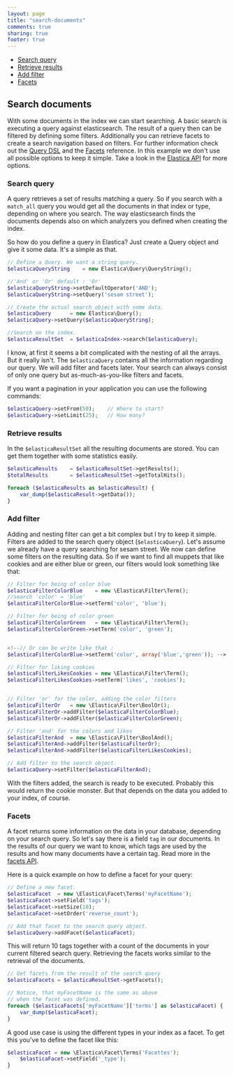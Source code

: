 ```yaml
---
layout: page
title: "search-documents"
comments: true
sharing: true
footer: true
---
```


 * <a href="#section-query">Search query</a>
 * <a href="#section-retrieve">Retrieve results</a>
 *  <a href="#section-filter">Add filter</a>
 * <a href="#section-facets">Facets</a>


<h2 id="section-search">Search documents</h2>

With some documents in the index we can start searching. A basic search is executing a query against elasticsearch. The result of a query then can be filtered by defining some filters. Additionally you can retrieve facets to create a search navigation based on filters. For further information check out the <a href="http://www.elasticsearch.org/guide/reference/query-dsl/">Query DSL</a> and the <a href="http://www.elasticsearch.org/guide/reference/api/search/facets/">Facets</a> reference. In this example we don't use all possible options to keep it simple. Take a look in the <a href="api/index.html">Elastica API</a> for more options.


<h3 id="section-query">Search query</h3>
A query retrieves a set of results matching a query. So if you search with a <code>match_all</code> query you would get all the documents in that index or type, depending on where you search. The way elasticsearch finds the documents depends also on which analyzers you defined when creating the index.

So how do you define a query in Elastica? Just create a Query object and give it some data. It's a simple as that.

			
```php
// Define a Query. We want a string query.
$elasticaQueryString 	= new Elastica\Query\QueryString();

//'And' or 'Or' default : 'Or'
$elasticaQueryString->setDefaultOperator('AND');
$elasticaQueryString->setQuery('sesam street');

// Create the actual search object with some data.
$elasticaQuery 		= new Elastica\Query();
$elasticaQuery->setQuery($elasticaQueryString);

//Search on the index.
$elasticaResultSet 	= $elasticaIndex->search($elasticaQuery);
```

I know, at first it seems a bit complicated with the nesting of all the arrays. But it really isn't. The <code>$elasticaQuery</code> contains all the information regarding our query. We will add filter and facets later. Your search can always consist of only one query but as-much-as-you-like filters and facets.</p>

If you want a pagination in your application you can use the following commands:

```php
$elasticaQuery->setFrom(50);    // Where to start?
$elasticaQuery->setLimit(25);   // How many?
```

<h3 id="section-retrieve">Retrieve results</h3>

In the <code>$elasticaResultSet</code> all the resulting documents are stored. You can get them together with some statistics easily.

```php
$elasticaResults 	= $elasticaResultSet->getResults();
$totalResults 		= $elasticaResultSet->getTotalHits();

foreach ($elasticaResults as $elasticaResult) {
    var_dump($elasticaResult->getData());
}
```

<h3 id="section-filter">Add filter</h3>

Adding and nesting filter can get a bit complex but I try to keep it simple. Filters are added to the search query object (<code>$elasticaQuery</code>). Let's assume we already have a query searching for sesam street. We now can define some filters on the resulting data. So if we want to find all muppets that like cookies and are either blue or green, our filters would look something like that:


```php
// Filter for being of color blue
$elasticaFilterColorBlue	= new \Elastica\Filter\Term();
//search 'color' = 'blue'
$elasticaFilterColorBlue->setTerm('color', 'blue');

// Filter for being of color green
$elasticaFilterColorGreen	= new \Elastica\Filter\Term();
$elasticaFilterColorGreen->setTerm('color', 'green');


<!--// Or can be write like that : 
$elasticaFilterColorBlue->setTerm('color', array('blue','green')); -->

// Filter for liking cookies
$elasticaFilterLikesCookies	= new \Elastica\Filter\Term();
$elasticaFilterLikesCookies->setTerm('likes', 'cookies');


// Filter 'or' for the color, adding the color filters
$elasticaFilterOr 	= new \Elastica\Filter\BoolOr();
$elasticaFilterOr->addFilter($elasticaFilterColorBlue);
$elasticaFilterOr->addFilter($elasticaFilterColorGreen);

// Filter 'and' for the colors and likes
$elasticaFilterAnd 	= new \Elastica\Filter\BoolAnd();
$elasticaFilterAnd->addFilter($elasticaFilterOr);
$elasticaFilterAnd->addFilter($elasticaFilterLikesCookies);

// Add filter to the search object.
$elasticaQuery->setFilter($elasticaFilterAnd);
```

With the filters added, the search is ready to be executed. Probably this would return the cookie monster. But that depends on the data you added to your index, of course.

<h3 id="section-facets">Facets</h3>
A facet returns some information on the data in your database, depending on your search query. So let's say there is a field <code>tag</code> in our documents. In the results of our query we want to know, which tags are used by the results and how many documents have a certain tag. Read more in the <a href="http://www.elasticsearch.org/guide/reference/api/search/facets/">facets API</a>.

Here is a quick example on how to define a facet for your query:


```php
// Define a new facet.
$elasticaFacet 	= new \Elastica\Facet\Terms('myFacetName');
$elasticaFacet->setField('tags');
$elasticaFacet->setSize(10);
$elasticaFacet->setOrder('reverse_count');

// Add that facet to the search query object.
$elasticaQuery->addFacet($elasticaFacet);
```

This will return 10 tags together with a count of the documents in your current filtered search query. Retrieving the facets works similar to the retrieval of the documents.


```php
// Get facets from the result of the search query
$elasticaFacets = $elasticaResultSet->getFacets();

// Notice, that myFacetName is the same as above
// when the facet was defined.
foreach ($elasticaFacets['myFacetName']['terms'] as $elasticaFacet) {
    var_dump($elasticaFacet);
}
```

A good use case is using the different types in your index as a facet. To get this you've to define the facet like this:

```php
$elasticaFacet = new \Elastica\Facet\Terms('Facettes');
    $elasticaFacet->setField('_type');
}
```